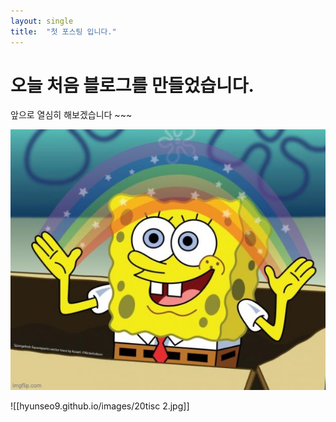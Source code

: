 ```yaml
---
layout: single
title:  "첫 포스팅 입니다."
---
```



# 오늘 처음 블로그를 만들었습니다.

앞으로 열심히 해보겠습니다 ~~~

![9ewcwv](../images/2024-12-23-first/9ewcwv.jpg)

![[hyunseo9.github.io/images/20tisc 2.jpg]]